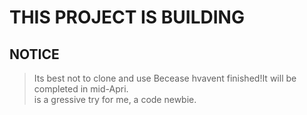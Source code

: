 **THIS PROJECT IS BUILDING**  
====================
NOTICE
---
>Its best not to clone and use Becease hvavent finished!It will be completed in mid-Apri.  
>is a gressive try for me, a code newbie.

  
